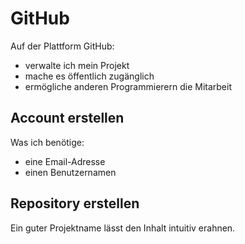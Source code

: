# GitHub

Auf der Plattform GitHub:

- verwalte ich mein Projekt
- mache es öffentlich zugänglich
- ermögliche anderen Programmierern die Mitarbeit

## Account erstellen

Was ich benötige:

- eine Email-Adresse
- einen Benutzernamen

## Repository erstellen

Ein guter Projektname lässt den Inhalt intuitiv erahnen.
